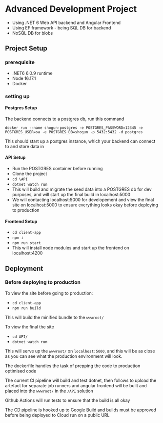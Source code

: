 # Advanced Development Project

- Using .NET 6 Web API backend and Angular Frontend
- Using EF framework - being SQL DB for backend
- NoSQL DB for blobs

## Project Setup

### prerequisite

- .NET6 6.0.9 runtime
- Node 16.17.1
- Docker

### setting up

#### Postgres Setup

The backend connects to a postgres db, run this command <br>

```docker
docker run --name shogun-postgres -e POSTGRES_PASSWORD=12345 -e POSTGRES_USER=sa -e POSTGRES_DB=shogun -p 5432:5432 -d postgres
```

This should start up a postgres instance, which your backend can connect to and store data in

#### API Setup

- Run the POSTGRES container before running
- Clone the project
- `cd \API`
- `dotnet watch run`
- This will build and migrate the seed data into a POSTGRES db for dev purposes, and will start up the final build in localhost:5000
- We will contacting localhost:5000 for developement and view the final site on localhost:5000 to ensure everything looks okay before deploying to production

#### Frontend Setup

- `cd client-app`
- `npm i`
- `npm run start`
- This will install node modules and start up the frontend on localhost:4200

## Deployment

### Before deploying to production

To view the site before going to production:

- `cd client-app`
- `npm run build`

This will build the minified bundle to the `wwwroot/`

To view the final the site

- `cd API/`
- `dotnet watch run`

This will serve up the `wwwroot/` on `localhost:5000`, and this will be as close as you can see what the production environment will look.

The dockerfile handles the task of prepping the code to production optimised code

The current CI pipeline will build and test dotnet, then follows to upload the artefact for separate job runners and angular frontend will be built and placed into the `wwwroot/` in the `/API` solution

Github Actions will run tests to ensure that the build is all okay

The CD pipeline is hooked up to Google Build and builds must be approved before being deployed to Cloud run on a public URL

